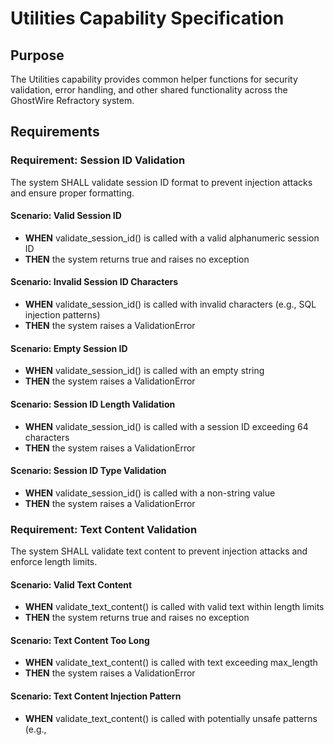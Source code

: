 # Utilities Capability Specification

## Purpose

The Utilities capability provides common helper functions for security validation, error handling, and other shared functionality across the GhostWire Refractory system.

## Requirements

### Requirement: Session ID Validation

The system SHALL validate session ID format to prevent injection attacks and ensure proper formatting.

#### Scenario: Valid Session ID

- **WHEN** validate_session_id() is called with a valid alphanumeric session ID
- **THEN** the system returns true and raises no exception

#### Scenario: Invalid Session ID Characters

- **WHEN** validate_session_id() is called with invalid characters (e.g., SQL injection patterns)
- **THEN** the system raises a ValidationError

#### Scenario: Empty Session ID

- **WHEN** validate_session_id() is called with an empty string
- **THEN** the system raises a ValidationError

#### Scenario: Session ID Length Validation

- **WHEN** validate_session_id() is called with a session ID exceeding 64 characters
- **THEN** the system raises a ValidationError

#### Scenario: Session ID Type Validation

- **WHEN** validate_session_id() is called with a non-string value
- **THEN** the system raises a ValidationError

### Requirement: Text Content Validation

The system SHALL validate text content to prevent injection attacks and enforce length limits.

#### Scenario: Valid Text Content

- **WHEN** validate_text_content() is called with valid text within length limits
- **THEN** the system returns true and raises no exception

#### Scenario: Text Content Too Long

- **WHEN** validate_text_content() is called with text exceeding max_length
- **THEN** the system raises a ValidationError

#### Scenario: Text Content Injection Pattern

- **WHEN** validate_text_content() is called with potentially unsafe patterns (e.g., <script>)
- **THEN** the system raises a ValidationError

#### Scenario: Empty Text Content

- **WHEN** validate_text_content() is called with an empty string
- **THEN** the system raises a ValidationError

#### Scenario: Non-String Text Content

- **WHEN** validate_text_content() is called with a non-string value
- **THEN** the system raises a ValidationError

### Requirement: Embedding Validation

The system SHALL validate embedding vectors to ensure proper dimensions and finite values.

#### Scenario: Valid Embedding

- **WHEN** validate_embedding() is called with a properly sized embedding
- **THEN** the system returns true and raises no exception

#### Scenario: Dimension Mismatch

- **WHEN** validate_embedding() is called with incorrect dimension
- **THEN** the system raises an EmbeddingDimMismatchError

#### Scenario: Non-finite Values

- **WHEN** validate_embedding() is called with NaN or infinity values
- **THEN** the system raises a ValidationError

#### Scenario: Non-List Embedding

- **WHEN** validate_embedding() is called with non-list or non-tuple embedding
- **THEN** the system raises a ValidationError

### Requirement: Input Sanitization

The system SHALL provide basic input sanitization to remove potentially harmful content.

#### Scenario: Null Byte Removal

- **WHEN** sanitize_input() is called with text containing null bytes
- **THEN** the system returns the text with null bytes removed

#### Scenario: HTML Entity Encoding

- **WHEN** sanitize_input() is called with text containing HTML characters
- **THEN** the system returns the text with HTML characters encoded

### Requirement: Safe Filename Validation

The system SHALL validate filenames to prevent directory traversal and other attacks.

#### Scenario: Valid Filename

- **WHEN** is_safe_filename() is called with a safe filename
- **THEN** the system returns true

#### Scenario: Directory Traversal Prevention

- **WHEN** is_safe_filename() is called with filename containing "../"
- **THEN** the system returns false

#### Scenario: Dangerous Extension Prevention

- **WHEN** is_safe_filename() is called with executable extension (e.g., ".exe")
- **THEN** the system returns false

### Requirement: Error Handling Utilities

The system SHALL provide standardized error handling and conversion utilities.

#### Scenario: Exception Handling

- **WHEN** handle_exception() is called with a standard exception
- **THEN** the system returns an appropriate GhostWireException

#### Scenario: HTTP Exception Conversion

- **WHEN** handle_exception() is called with an HTTPException
- **THEN** the system returns the appropriate GhostWireException

#### Scenario: GhostWire Exception Pass-Through

- **WHEN** handle_exception() is called with a GhostWireException
- **THEN** the system returns the same exception unchanged

#### Scenario: Error Response Creation

- **WHEN** error_response() is called with error details
- **THEN** the system creates standardized error response with code, message, and details

### Requirement: Vector Utilities

The system SHALL provide shared vector utility functions accessible across services.

#### Scenario: Vector Normalization Utility

- **WHEN** normalize_vector() is called from vector_utils module
- **THEN** the system returns the input vector normalized to unit length

#### Scenario: Zero Vector Normalization

- **WHEN** normalize_vector() is called with a zero vector
- **THEN** the system returns the zero vector unchanged

### Requirement: GhostWire Exception Hierarchy

The system SHALL provide specialized exception classes for different error types.

#### Scenario: Validation Error

- **WHEN** ValidationError is raised
- **THEN** the system provides validation-specific error handling

#### Scenario: Database Error

- **WHEN** DatabaseError is raised
- **THEN** the system provides database-specific error handling

#### Scenario: Embedding Error

- **WHEN** EmbeddingError is raised
- **THEN** the system provides embedding-specific error handling

#### Scenario: Embedding Dimension Mismatch Error

- **WHEN** EmbeddingDimMismatchError is raised
- **THEN** the system provides dimension-specific error handling

#### Scenario: Memory Not Found Error

- **WHEN** MemoryNotFoundError is raised
- **THEN** the system provides memory-specific error handling

#### Scenario: Collection Not Found Error

- **WHEN** CollectionNotFoundError is raised
- **THEN** the system provides collection-specific error handling

#### Scenario: Authentication Error

- **WHEN** AuthenticationError is raised
- **THEN** the system provides authentication-specific error handling

#### Scenario: Authorization Error

- **WHEN** AuthorizationError is raised
- **THEN** the system provides authorization-specific error handling

#### Scenario: Rate Limit Exceeded Error

- **WHEN** RateLimitExceededError is raised
- **THEN** the system provides rate limiting-specific error handling

### Requirement: Error Conversion to HTTP

The system SHALL provide conversion from GhostWire exceptions to HTTP exceptions.

#### Scenario: Exception to HTTP Conversion

- **WHEN** GhostWireException.to_http_exception() is called
- **THEN** the system returns an appropriate HTTPException with details

### Requirement: Error Conversion to API Response

The system SHALL provide conversion from GhostWire exceptions to API error responses.

#### Scenario: Exception to API Error Conversion

- **WHEN** GhostWireException.to_api_error() is called
- **THEN** the system returns an APIError model with error details

